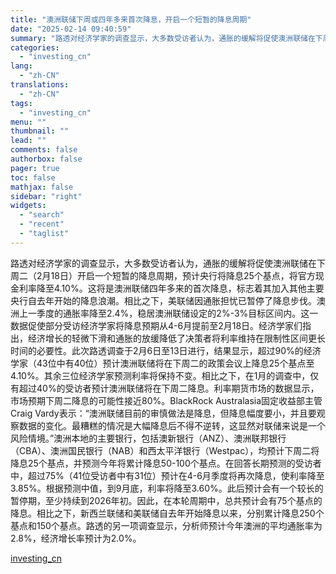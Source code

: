 ```yaml
---
title: "澳洲联储下周或四年多来首次降息，开启一个短暂的降息周期"
date: "2025-02-14 09:40:59"
summary: "路透对经济学家的调查显示，大多数受访者认为，通胀的缓解将促使澳洲联储在下周二（2月18日）开启一个短..."
categories:
  - "investing_cn"
lang:
  - "zh-CN"
translations:
  - "zh-CN"
tags:
  - "investing_cn"
menu: ""
thumbnail: ""
lead: ""
comments: false
authorbox: false
pager: true
toc: false
mathjax: false
sidebar: "right"
widgets:
  - "search"
  - "recent"
  - "taglist"
---
```


路透对经济学家的调查显示，大多数受访者认为，通胀的缓解将促使澳洲联储在下周二（2月18日）开启一个短暂的降息周期，预计央行将降息25个基点，将官方现金利率降至4.10%。这将是澳洲联储四年多来的首次降息，标志着其加入其他主要央行自去年开始的降息浪潮。相比之下，美联储因通胀担忧已暂停了降息步伐。澳洲上一季度的通胀率降至2.4%，稳居澳洲联储设定的2%-3%目标区间内。这一数据促使部分受访经济学家将降息预期从4-6月提前至2月18日。经济学家们指出，经济增长的轻微下滑和通胀的放缓降低了决策者将利率维持在限制性区间更长时间的必要性。此次路透调查于2月6日至13日进行，结果显示，超过90%的经济学家（43位中有40位）预计澳洲联储将在下周二的政策会议上降息25个基点至4.10%。其余三位经济学家预测利率将保持不变。相比之下，在1月的调查中，仅有超过40%的受访者预计澳洲联储将在下周二降息。利率期货市场的数据显示，市场预期下周二降息的可能性接近80%。BlackRock Australasia固定收益部主管Craig Vardy表示：“澳洲联储目前的审慎做法是降息，但降息幅度要小，并且要观察数据的变化。最糟糕的情况是大幅降息后不得不逆转，这显然对联储来说是一个风险情境。”澳洲本地的主要银行，包括澳新银行（ANZ）、澳洲联邦银行（CBA）、澳洲国民银行（NAB）和西太平洋银行（Westpac），均预计下周二将降息25个基点，并预测今年将累计降息50-100个基点。在回答长期预测的受访者中，超过75%（41位受访者中有31位）预计在4-6月季度将再次降息，使利率降至3.85%。根据预测中值，到9月底，利率将降至3.60%。此后预计会有一个较长的暂停期，至少持续到2026年初。因此，在本轮周期中，总共预计会有75个基点的降息。相比之下，新西兰联储和美联储自去年开始降息以来，分别累计降息250个基点和150个基点。路透的另一项调查显示，分析师预计今年澳洲的平均通胀率为2.8%，经济增长率预计为2.0%。

[investing_cn](https://cn.investing.com/news/economy-news/article-2671240)
